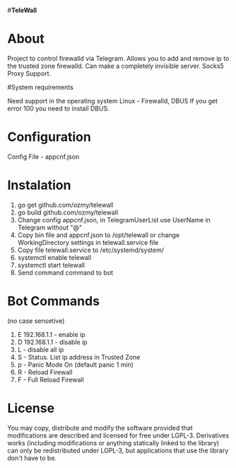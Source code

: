 #**TeleWall**

# About
    
Project to control firewalld via Telegram.
Allows you to add and remove ip to the trusted zone firewalld.
Сan make a completely invisible server.
Socks5 Proxy Support.

#System requirements

Need support in the operating system Linux - Firewalld, DBUS
If you get error 100 you need to install DBUS.
    
# Configuration

Config File -  appcnf.json

# Instalation

1. go get github.com/ozmy/telewall
2. go build github.com/ozmy/telewall
3. Change config appcnf.json, in TelegramUserList use UserName in Telegram without "@"
4. Copy bin file and appcnf.json to /opt/telewall or change WorkingDirectory settings in telewall.service file
5. Copy file telewall.service to /etc/systemd/system/
6. systemctl enable telewall
7. systemctl start telewall
8. Send command command to bot


# Bot Commands
(no case sensetive)
1. E 192.168.1.1 - enable ip
2. D 192.168.1.1 - disable ip
3. L             - disable all ip
4. S             - Status. List ip address in Trusted Zone
5. p             - Panic Mode On (default panic 1 min)
6. R             - Reload Firewall
7. F             - Full Reload Firewall


# License


You may copy, distribute and modify the software provided that modifications are described and licensed for free under LGPL-3. Derivatives works (including modifications or anything statically linked to the library) can only be redistributed under LGPL-3, but applications that use the library don't have to be.